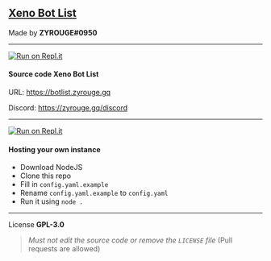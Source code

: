 ## [Xeno Bot List](https://botlist.zyrouge.gq)
Made by **ZYROUGE#0950**

---

[![Run on Repl.it](https://repl.it/badge/github/zyrouge/xeno-bot-list)](https://repl.it/github/zyrouge/xeno-bot-list)

#### Source code **Xeno Bot List**

URL: https://botlist.zyrouge.gq

Discord: https://zyrouge.gq/discord

---

[![Run on Repl.it](https://repl.it/badge/github/zyrouge/xeno-bot-list)](https://repl.it/github/zyrouge/xeno-bot-list)

#### Hosting your own instance

* Download NodeJS
* Clone this repo
* Fill in `config.yaml.example`
* Rename `config.yaml.example` to `config.yaml`
* Run it using `node .`

---

License **GPL-3.0**
> *Must not edit the source code or remove the `LICENSE` file* (Pull requests are allowed)
